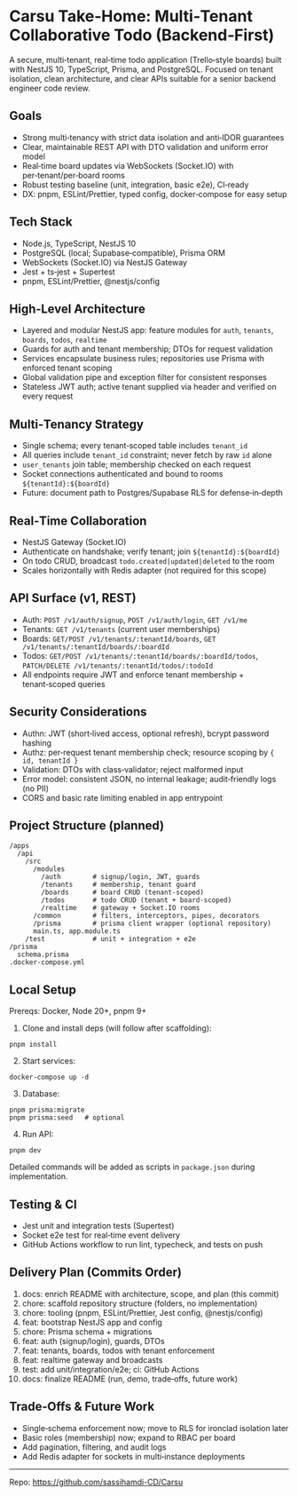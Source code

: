 # Carsu Take‑Home: Multi‑Tenant Collaborative Todo (Backend‑First)

A secure, multi‑tenant, real‑time todo application (Trello‑style boards) built with NestJS 10, TypeScript, Prisma, and PostgreSQL. Focused on tenant isolation, clean architecture, and clear APIs suitable for a senior backend engineer code review.

## Goals
- Strong multi‑tenancy with strict data isolation and anti‑IDOR guarantees
- Clear, maintainable REST API with DTO validation and uniform error model
- Real‑time board updates via WebSockets (Socket.IO) with per‑tenant/per‑board rooms
- Robust testing baseline (unit, integration, basic e2e), CI‑ready
- DX: pnpm, ESLint/Prettier, typed config, docker‑compose for easy setup

## Tech Stack
- Node.js, TypeScript, NestJS 10
- PostgreSQL (local; Supabase‑compatible), Prisma ORM
- WebSockets (Socket.IO) via NestJS Gateway
- Jest + ts‑jest + Supertest
- pnpm, ESLint/Prettier, @nestjs/config

## High‑Level Architecture
- Layered and modular NestJS app: feature modules for `auth`, `tenants`, `boards`, `todos`, `realtime`
- Guards for auth and tenant membership; DTOs for request validation
- Services encapsulate business rules; repositories use Prisma with enforced tenant scoping
- Global validation pipe and exception filter for consistent responses
- Stateless JWT auth; active tenant supplied via header and verified on every request

## Multi‑Tenancy Strategy
- Single schema; every tenant‑scoped table includes `tenant_id`
- All queries include `tenant_id` constraint; never fetch by raw `id` alone
- `user_tenants` join table; membership checked on each request
- Socket connections authenticated and bound to rooms `${tenantId}:${boardId}`
- Future: document path to Postgres/Supabase RLS for defense‑in‑depth

## Real‑Time Collaboration
- NestJS Gateway (Socket.IO)
- Authenticate on handshake; verify tenant; join `${tenantId}:${boardId}`
- On todo CRUD, broadcast `todo.created|updated|deleted` to the room
- Scales horizontally with Redis adapter (not required for this scope)

## API Surface (v1, REST)
- Auth: `POST /v1/auth/signup`, `POST /v1/auth/login`, `GET /v1/me`
- Tenants: `GET /v1/tenants` (current user memberships)
- Boards: `GET/POST /v1/tenants/:tenantId/boards`, `GET /v1/tenants/:tenantId/boards/:boardId`
- Todos: `GET/POST /v1/tenants/:tenantId/boards/:boardId/todos`, `PATCH/DELETE /v1/tenants/:tenantId/todos/:todoId`
- All endpoints require JWT and enforce tenant membership + tenant‑scoped queries

## Security Considerations
- Authn: JWT (short‑lived access, optional refresh), bcrypt password hashing
- Authz: per‑request tenant membership check; resource scoping by `{ id, tenantId }`
- Validation: DTOs with class‑validator; reject malformed input
- Error model: consistent JSON, no internal leakage; audit‑friendly logs (no PII)
- CORS and basic rate limiting enabled in app entrypoint

## Project Structure (planned)
```
/apps
  /api
    /src
      /modules
        /auth        # signup/login, JWT, guards
        /tenants     # membership, tenant guard
        /boards      # board CRUD (tenant‑scoped)
        /todos       # todo CRUD (tenant + board‑scoped)
        /realtime    # gateway + Socket.IO rooms
      /common        # filters, interceptors, pipes, decorators
      /prisma        # prisma client wrapper (optional repository)
      main.ts, app.module.ts
    /test            # unit + integration + e2e
/prisma
  schema.prisma
.docker-compose.yml
```

## Local Setup
Prereqs: Docker, Node 20+, pnpm 9+

1) Clone and install deps (will follow after scaffolding):
```
pnpm install
```
2) Start services:
```
docker-compose up -d
```
3) Database:
```
pnpm prisma:migrate
pnpm prisma:seed   # optional
```
4) Run API:
```
pnpm dev
```

Detailed commands will be added as scripts in `package.json` during implementation.

## Testing & CI
- Jest unit and integration tests (Supertest)
- Socket e2e test for real‑time event delivery
- GitHub Actions workflow to run lint, typecheck, and tests on push

## Delivery Plan (Commits Order)
1. docs: enrich README with architecture, scope, and plan (this commit)
2. chore: scaffold repository structure (folders, no implementation)
3. chore: tooling (pnpm, ESLint/Prettier, Jest config, @nestjs/config)
4. feat: bootstrap NestJS app and config
5. chore: Prisma schema + migrations
6. feat: auth (signup/login), guards, DTOs
7. feat: tenants, boards, todos with tenant enforcement
8. feat: realtime gateway and broadcasts
9. test: add unit/integration/e2e; ci: GitHub Actions
10. docs: finalize README (run, demo, trade‑offs, future work)

## Trade‑Offs & Future Work
- Single‑schema enforcement now; move to RLS for ironclad isolation later
- Basic roles (membership) now; expand to RBAC per board
- Add pagination, filtering, and audit logs
- Add Redis adapter for sockets in multi‑instance deployments

---

Repo: https://github.com/sassihamdi-CD/Carsu
